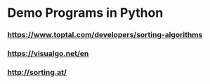 # Demo Programs in Python



### https://www.toptal.com/developers/sorting-algorithms

### https://visualgo.net/en

### http://sorting.at/